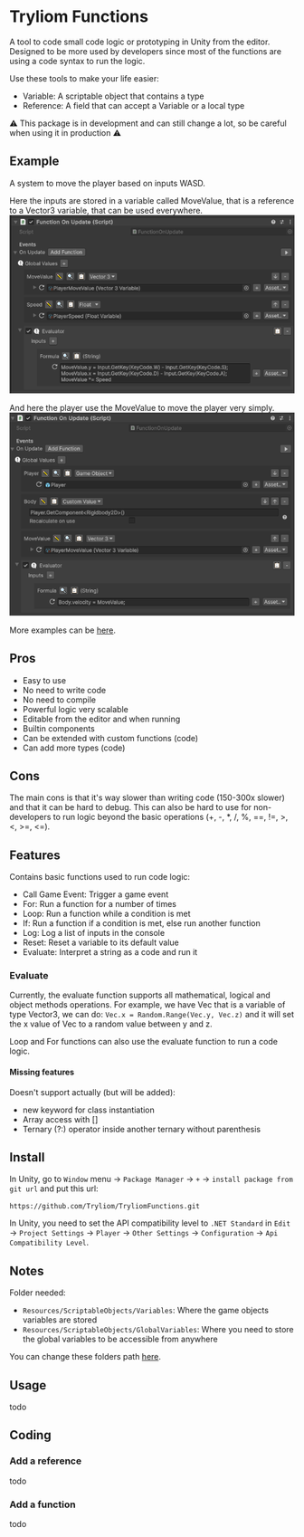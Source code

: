 # Tryliom Functions
A tool to code small code logic or prototyping in Unity from the editor.
Designed to be more used by developers since most of the functions are using a code syntax to run the logic.

Use these tools to make your life easier:
- Variable: A scriptable object that contains a type
- Reference: A field that can accept a Variable or a local type
  
⚠️ This package is in development and can still change a lot, so be careful when using it in production ⚠️

## Example 
A system to move the player based on inputs WASD.

Here the inputs are stored in a variable called MoveValue, that is a reference to a Vector3 variable, that can be used everywhere.
![SimpleInputManager.png](documentation/images/SimpleInputManager.png)

And here the player use the MoveValue to move the player very simply.
![SimplePlayerMove.png](documentation/images/SimplePlayerMove.png)

More examples can be [here](./documentation/MoreExamples.md).

## Pros
- Easy to use
- No need to write code
- No need to compile
- Powerful logic very scalable
- Editable from the editor and when running
- Builtin components
- Can be extended with custom functions (code)
- Can add more types (code)

## Cons
The main cons is that it's way slower than writing code (150-300x slower) and that it can be hard to debug.
This can also be hard to use for non-developers to run logic beyond the basic operations (+, -, *, /, %, ==, !=, >, <, >=, <=).

## Features
Contains basic functions used to run code logic:
- Call Game Event: Trigger a game event
- For: Run a function for a number of times
- Loop: Run a function while a condition is met
- If: Run a function if a condition is met, else run another function
- Log: Log a list of inputs in the console
- Reset: Reset a variable to its default value
- Evaluate: Interpret a string as a code and run it

### Evaluate
Currently, the evaluate function supports all mathematical, logical and object methods operations.
For example, we have Vec that is a variable of type Vector3, we can do:
`Vec.x = Random.Range(Vec.y, Vec.z)` and it will set the x value of Vec to a random value between y and z.

Loop and For functions can also use the evaluate function to run a code logic.

#### Missing features
Doesn't support actually (but will be added): 
- new keyword for class instantiation
- Array access with []
- Ternary (?:) operator inside another ternary without parenthesis

## Install
In Unity, go to `Window` menu -> `Package Manager` -> `+` -> `install package from git url` and put this url:
```
https://github.com/Tryliom/TryliomFunctions.git
```

In Unity, you need to set the API compatibility level to `.NET Standard` in `Edit` -> `Project Settings` -> `Player` -> `Other Settings` -> `Configuration` -> `Api Compatibility Level`.

## Notes
Folder needed:
- `Resources/ScriptableObjects/Variables`: Where the game objects variables are stored
- `Resources/ScriptableObjects/GlobalVariables`: Where you need to store the global variables to be accessible from anywhere

You can change these folders path [here](./Scripts/Utility/ReferenceUtility.cs).

## Usage
todo

## Coding
### Add a reference
todo

### Add a function
todo